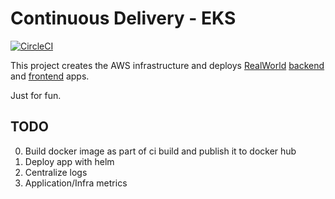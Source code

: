 # Continuous Delivery - EKS

[![CircleCI](https://dl.circleci.com/status-badge/img/gh/arthurjguerra/continuous-delivery-eks/tree/main.svg?style=svg)](https://dl.circleci.com/status-badge/redirect/gh/arthurjguerra/continuous-delivery-eks/tree/main)

This project creates the AWS infrastructure and deploys [RealWorld](https://github.com/gothinkster/realworld) [backend](https://github.com/xesina/golang-echo-realworld-example-app) and [frontend](https://github.com/gothinkster/crizmas-mvc-realworld-example-app) apps.

Just for fun.

## TODO
0. Build docker image as part of ci build and publish it to docker hub
1. Deploy app with helm
1. Centralize logs
1. Application/Infra metrics
